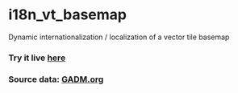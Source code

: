 # i18n_vt_basemap
 Dynamic internationalization / localization of a vector tile basemap

### Try it live [here](https://tfauvell.github.io/i18n_vt_basemap/)

### Source data: [GADM.org](https://gadm.org/data.html)